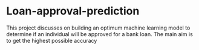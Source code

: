 # Loan-approval-prediction
This project discusses on building an optimum machine learning model to determine if an individual will be approved for a bank loan. The main aim is to get the highest possible accuracy

